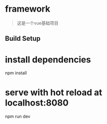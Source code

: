 # framework
> 这是一个vue基础项目

## Build Setup

# install dependencies
npm install

# serve with hot reload at localhost:8080
npm run dev